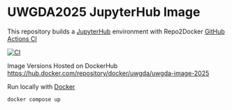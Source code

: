 # UWGDA2025 JupyterHub Image
This repository builds a [JupyterHub](https://jupyter.org/hub) environment with Repo2Docker [GitHub Actions CI](https://github.com/jupyterhub/repo2docker-action)

[![CI](https://github.com/UW-GDA/uwgda-image-2025/actions/workflows/CI.yml/badge.svg)](https://github.com/UW-GDA/uwgda-image-2025/actions/workflows/CI.yml)


Image Versions Hosted on DockerHub https://hub.docker.com/repository/docker/uwgda/uwgda-image-2025 


Run locally with [Docker](https://docs.docker.com/get-docker/)
```
docker compose up
```
